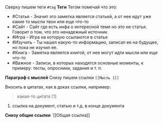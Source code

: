 Сверху пишем теги `#tag`
**Теги**
Тегом помечай что это:
* #Статья - Значит это заметка является статьей, а от нее идут уже какие то мысли твои или еще что-то
* #Сайт  - Сайт где есть инфа о интересной теме но это не статья. Говорит о том, что это ненадежный источник
* #Игра - Игра на которую ссылаются в статье
* #Изучить - Ты нашел какую-то информацию, записал ее на будущее, но пока не изучил ее.
* #Книга - Заметка является книгой, от нее могут идти мысли или еще что-то
* #Важное - Записи, в которых находятся основные моменты, к примеру: тесты, опросники, задания и т. п.

**Параграф с мыслей**
Снизу пишем ссылки `[[Мысль 1]]`

Вносить в цитатах, как в доках ссылки, например:
>какая-то цитата [1]

1.  ссылка на документ, статью и т.д. в конце документа

**Снизу общие ссылки**
`[[Общая ссылка]]
